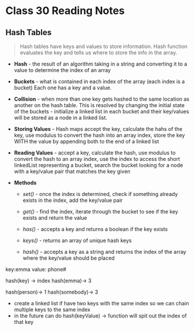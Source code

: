 # Class 30 Reading Notes

## Hash Tables

> Hash tables have keys and values to store information. Hash function evaluates the key and tells us where to store the info in the array.

- **Hash** - the result of an algorithm taking in a string and converting it to a value to determine the index of an array

- **Buckets** - what is contained in each index of the array (each index is a bucket) Each one has a key and a value.

- **Collision** - when more than one key gets hashed to the same location as another on the hash table. This is resolved by changing the initial state of the buckets - initialize a linked list in each bucket and their key/values will be stored as a node in a linked list.

- **Storing Values** - Hash maps accept the key, calculate the hahs of the key, use modulus to convert the hash into an array index, store the key WITH the value by appending both to the end of a linked list

- **Reading Values** - accept a key, calculate the hash, use modulus to convert the hash to an array index, use the index to access the short linkedList representing a bucket, search the bucket looking for a node with a key/value pair that matches the key given

- **Methods**
  - *set()* - once the index is determined, check if something already exists in the index, add the key/value pair

  - *get()* - find the index, iterate through the bucket to see if the key exists and return the value

  - *has()* - accepts a key and returns a boolean if the key exists

  - *keys()* - returns an array of unique hash keys

  - *hash()* - accepts a key as a string and returns the index of the array where the key/value should be placed

key:emma
value: phone#

hash(key) -> index
hash(emma)-> 3

hash(person)-> 1
hash(somebody)-> 3

- create a linked list if have two keys with the same index so we can chain multiple keys to the same index
- in the future can do hash(keyValue) -> function will spit out the index of that key